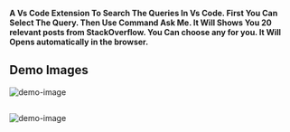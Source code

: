 **A Vs Code Extension To Search The Queries In Vs Code. 
First You Can Select The Query.
Then Use Command Ask Me. It Will Shows You 20 relevant posts from StackOverflow. 
You Can choose any for you. It Will Opens automatically in the browser.**
##
## Demo Images

![demo-image](https://res.cloudinary.com/dqf7aonc2/image/upload/v1613301848/Screenshot_206_weqpfc.png)
## 
![demo-image](https://res.cloudinary.com/dqf7aonc2/image/upload/v1613301848/Screenshot_207_t3vpg8.png)

